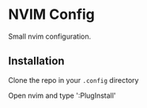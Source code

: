# NVIM Config

Small nvim configuration.

## Installation

Clone the repo in your `.config` directory

Open nvim and type ':PlugInstall'

